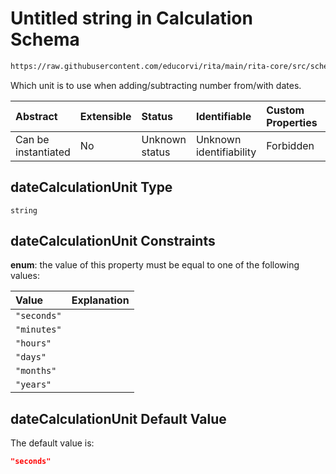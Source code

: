 # Untitled string in Calculation Schema

```txt
https://raw.githubusercontent.com/educorvi/rita/main/rita-core/src/schema/calculation.json#/properties/dateCalculationUnit
```

Which unit is to use when adding/subtracting number from/with dates.

| Abstract            | Extensible | Status         | Identifiable            | Custom Properties | Additional Properties | Access Restrictions | Defined In                                                                     |
| :------------------ | :--------- | :------------- | :---------------------- | :---------------- | :-------------------- | :------------------ | :----------------------------------------------------------------------------- |
| Can be instantiated | No         | Unknown status | Unknown identifiability | Forbidden         | Allowed               | none                | [calculation.json\*](../../src/schema/calculation.json "open original schema") |

## dateCalculationUnit Type

`string`

## dateCalculationUnit Constraints

**enum**: the value of this property must be equal to one of the following values:

| Value       | Explanation |
| :---------- | :---------- |
| `"seconds"` |             |
| `"minutes"` |             |
| `"hours"`   |             |
| `"days"`    |             |
| `"months"`  |             |
| `"years"`   |             |

## dateCalculationUnit Default Value

The default value is:

```json
"seconds"
```
